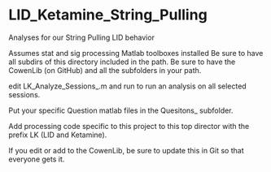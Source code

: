 # LID_Ketamine_String_Pulling
Analyses for our String Pulling LID behavior

Assumes stat and sig processing Matlab toolboxes installed
Be sure to have all subdirs of this directory included in the path.
Be sure to have the CowenLib (on GitHub) and all the subfolders in your path.

edit LK_Analyze_Sessions_<Username>.m and run to run an analysis on all selected sessions.

Put your specific Question matlab files in the Quesitons_<yourname> subfolder.

Add processing code specific to this project to this top director with the prefix LK (LID and Ketamine).

If you edit or add to the CowenLib, be sure to update this in Git so that everyone gets it.
